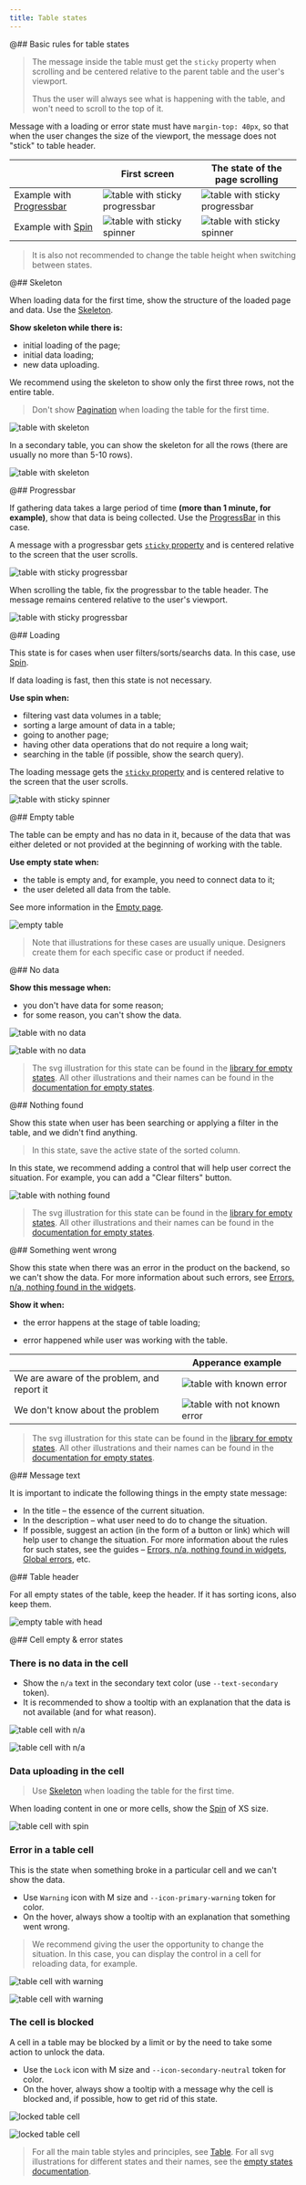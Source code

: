 ```yaml
---
title: Table states
---
```


@## Basic rules for table states

> The message inside the table must get the `sticky` property when scrolling and be centered relative to the parent table and the user's viewport.
>
> Thus the user will always see what is happening with the table, and won't need to scroll to the top of it.

Message with a loading or error state must have `margin-top: 40px`, so that when the user changes the size of the viewport, the message does not "stick" to table header.

|                                                       | First screen                                                | The state of the page scrolling                             |
| ----------------------------------------------------- | ----------------------------------------------------------- | ----------------------------------------------------------- |
| Example with [Progressbar](/components/progress-bar/) | ![table with sticky progressbar](static/table-sticky-1.png) | ![table with sticky progressbar](static/table-sticky-2.png) |
| Example with [Spin](/components/spin/)                | ![table with sticky spinner](static/sticky-loading-1.png)   | ![table with sticky spinner](static/sticky-loading-2.png)   |

> It is also not recommended to change the table height when switching between states.

@## Skeleton

When loading data for the first time, show the structure of the loaded page and data. Use the [Skeleton](/components/skeleton/).

**Show skeleton while there is:**

- initial loading of the page;
- initial data loading;
- new data uploading.

We recommend using the skeleton to show only the first three rows, not the entire table.

> Don't show [Pagination](/components/pagination/) when loading the table for the first time.

![table with skeleton](static/table-skeleton.png)

In a secondary table, you can show the skeleton for all the rows (there are usually no more than 5-10 rows).

![table with skeleton](static/skeleton-secondary.png)

@## Progressbar

If gathering data takes a large period of time **(more than 1 minute, for example)**, show that data is being collected. Use the [ProgressBar](/components/progress-bar) in this case.

A message with a progressbar gets [`sticky` property](/components/sticky/) and is centered relative to the screen that the user scrolls.

![table with sticky progressbar](static/table-sticky-1.png)

When scrolling the table, fix the progressbar to the table header. The message remains centered relative to the user's viewport.

![table with sticky progressbar](static/table-sticky-2.png)

@## Loading

This state is for cases when user filters/sorts/searchs data. In this case, use [Spin](/components/spin/).

If data loading is fast, then this state is not necessary.

**Use spin when:**

- filtering vast data volumes in a table;
- sorting a large amount of data in a table;
- going to another page;
- having other data operations that do not require a long wait;
- searching in the table (if possible, show the search query).

The loading message gets the [`sticky` property](/components/sticky/) and is centered relative to the screen that the user scrolls.

![table with sticky spinner](static/sticky-loading-1.png)

@## Empty table

The table can be empty and has no data in it, because of the data that was either deleted or not provided at the beginning of working with the table.

**Use empty state when:**

- the table is empty and, for example, you need to connect data to it;
- the user deleted all data from the table.

See more information in the [Empty page](/patterns/empty-page/).

![empty table](static/empty.png)

> Note that illustrations for these cases are usually unique. Designers create them for each specific case or product if needed.

@## No data

**Show this message when:**

- you don't have data for some reason;
- for some reason, you can't show the data.

![table with no data](static/no-data.png)

![table with no data](static/no-data-button.png)

> The svg illustration for this state can be found in the [library for empty states](https://static.semrush.com/ui-kit/widget-empty/1.4.0/table.svg). All other illustrations and their names can be found in the [documentation for empty states](/components/widget-empty/widget-empty-code/).

@## Nothing found

Show this state when user has been searching or applying a filter in the table, and we didn't find anything.

> In this state, save the active state of the sorted column.

In this state, we recommend adding a control that will help user correct the situation. For example, you can add a "Clear filters" button.

![table with nothing found](static/nothing-found-button.png)

> The svg illustration for this state can be found in the [library for empty states](https://static.semrush.com/ui-kit/widget-empty/1.4.0/nothing-found.svg). All other illustrations and their names can be found in the [documentation for empty states](/components/widget-empty/widget-empty-code/).

@## Something went wrong

Show this state when there was an error in the product on the backend, so we can't show the data. For more information about such errors, see [Errors, n/a, nothing found in the widgets](/components/widget-empty/).

**Show it when:**

- the error happens at the stage of table loading;

- error happened while user was working with the table.

|                                            | Apperance example                                         |
| ------------------------------------------ | --------------------------------------------------------- |
| We are aware of the problem, and report it | ![table with known error](static/error-known.png)         |
| We don't know about the problem            | ![table with not known error](static/error-not-known.png) |

> The svg illustration for this state can be found in the [library for empty states](https://static.semrush.com/ui-kit/widget-empty/1.4.0/warning.svg). All other illustrations and their names can be found in the [documentation for empty states](/components/widget-empty/widget-empty-code/).

@## Message text

It is important to indicate the following things in the empty state message:

- In the title – the essence of the current situation.
- In the description – what user need to do to change the situation.
- If possible, suggest an action (in the form of a button or link) which will help user to change the situation.
  For more information about the rules for such states, see the guides – [Errors, n/a, nothing found in widgets](/components/widget-empty/), [Global errors](/patterns/global-errors/), etc.

@## Table header

For all empty states of the table, keep the header. If it has sorting icons, also keep them.

![empty table with head](static/empty-yes-no.png)

@## Cell empty & error states

### There is no data in the cell

- Show the `n/a` text in the secondary text color (use `--text-secondary` token).
- It is recommended to show a tooltip with an explanation that the data is not available (and for what reason).

![table cell with n/a](static/cell-na.png)

![table cell with n/a](static/cell-na-tooltip.png)

### Data uploading in the cell

> Use [Skeleton](/components/skeleton/) when loading the table for the first time.

When loading content in one or more cells, show the [Spin](/components/spin/) of XS size.

![table cell with spin](static/cell-loading.png)

### Error in a table cell

This is the state when something broke in a particular cell and we can't show the data.

- Use `Warning` icon with M size and `--icon-primary-warning` token for color.
- On the hover, always show a tooltip with an explanation that something went wrong.

> We recommend giving the user the opportunity to change the situation. In this case, you can display the control in a cell for reloading data, for example.

![table cell with warning](static/cell-danger.png)

![table cell with warning](static/cell-danger-tooltip.png)

### The cell is blocked

A cell in a table may be blocked by a limit or by the need to take some action to unlock the data.

- Use the `Lock` icon with M size and `--icon-secondary-neutral` token for color.
- On the hover, always show a tooltip with a message why the cell is blocked and, if possible, how to get rid of this state.

![locked table cell](static/cell-locked.png)

![locked table cell](static/cell-locked-tooltip.png)

> For all the main table styles and principles, see [Table](/table-group/table/). For all svg illustrations for different states and their names, see the [empty states documentation](/components/widget-empty/widget-empty-code/).
